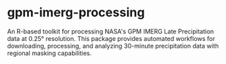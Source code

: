 # gpm-imerg-processing
An R-based toolkit for processing NASA's GPM IMERG Late Precipitation data at 0.25° resolution. This package provides automated workflows for downloading, processing, and analyzing 30-minute precipitation data with regional masking capabilities.
